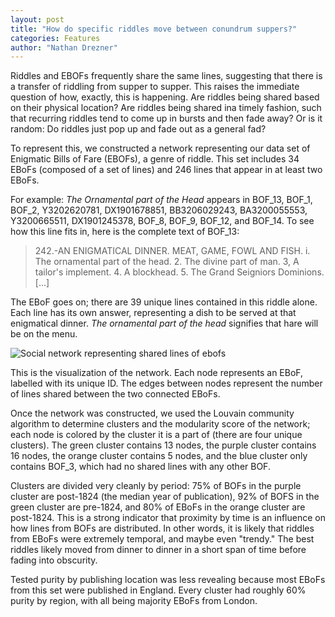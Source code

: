 ```yaml
---
layout: post
title: "How do specific riddles move between conundrum suppers?"
categories: Features
author: "Nathan Drezner"
---
```


Riddles and EBOFs frequently share the same lines, suggesting that there is a transfer of riddling from supper to supper. This raises the immediate question of how, exactly, this is happening. Are riddles being shared based on their physical location? Are riddles being shared ina timely fashion, such that recurring riddles tend to come up in bursts and then fade away? Or is it random: Do riddles just pop up and fade out as a general fad?

To represent this, we constructed a network representing our data set of Enigmatic Bills of Fare (EBOFs), a genre of riddle. This set includes 34 EBoFs (composed of a set of lines) and 246 lines that appear in at least two EBoFs. 

For example: *The Ornamental part of the Head* appears in BOF_13, BOF_1, BOF_2, Y3202620781, DX1901678851, BB3206029243, BA3200055553, Y3200665511, DX1901245378, BOF_8, BOF_9, BOF_12, and BOF_14. To see how this line fits in, here is the complete text of BOF_13:

> 242.-AN ENIGMATICAL DINNER. MEAT, GAME, FOWL AND FISH.
> i. The ornamental part of the head.
> 2. The divine part of man.
> 3, A tailor's implement.
> 4. A blockhead.
> 5. The Grand Seigniors Dominions.
> [...]

The EBoF goes on; there are 39 unique lines contained in this riddle alone. Each line has its own answer, representing a dish to be served at that enigmatical dinner. *The ornamental part of the head* signifies that hare will be on the menu.

![Social network representing shared lines of ebofs](https://raw.githubusercontent.com/riddleproject/riddles-dh/master/visuals/graphing-blog-post/PastedGraphic-3.png "Social network representing shared lines of ebofs")

This is the visualization of the network. Each node represents an EBoF, labelled with its unique ID. The edges between nodes represent the number of lines shared between the two connected EBoFs.

Once the network was constructed, we used the Louvain community algorithm to determine clusters and the modularity score of the network; each node is colored by the cluster it is a part of (there are four unique clusters). The green cluster contains 13 nodes, the purple cluster contains 16 nodes, the orange cluster contains 5 nodes, and the blue cluster only contains BOF_3, which had no shared lines with any other BOF.

Clusters are divided very cleanly by period: 75% of BOFs in the purple cluster are post-1824 (the median year of publication), 92% of BOFS in the green cluster are pre-1824, and 80% of EBoFs in the orange cluster are post-1824. This is a strong indicator that proximity by time is an influence on how lines from BOFs are distributed. In other words, it is likely that riddles from EBoFs were extremely temporal, and maybe even "trendy." The best riddles likely moved from dinner to dinner in a short span of time before fading into obscurity.

Tested purity by publishing location was less revealing because most EBoFs from this set were published in England. Every cluster had roughly 60% purity by region, with all being majority EBoFs from London.

